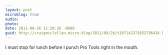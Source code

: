 ```yaml
---
layout: post
microblog: true
audio: 
photo: 
date: 2011-08-26 11:28:26 -0600
guid: http://craigmcclellan.micro.blog/2011/08/26/t107142371652796416.html
---
```

I must stop for lunch before I punch Pro Tools right in the mouth.
